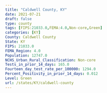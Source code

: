 ```yaml
---
title: "Caldwell County, KY"
date: 2021-07-21
draft: false
type: county
tags: [FIPS:21033.0,FEMA:4.0,Non-core,Green]
categories: [KY]
County: Caldwell County
State: KY
FIPS: 21033.0
FEMA_Region: 4.0
Population: 12747.0
NCHS_Urban_Rural_Classification: Non-core
Tests_in_prior_14_days: 165.0
Fourteen_day_test_rate_per_100000: 1294.0
Percent_Positivity_in_prior_14_days: 0.012
Level: Green
url: /states/KY/caldwell-county
---
```



